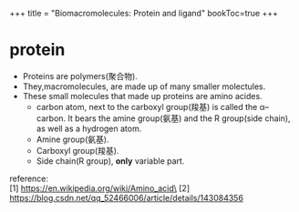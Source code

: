 +++
title = "Biomacromolecules: Protein and ligand"
bookToc=true
+++

# protein
- Proteins are polymers(聚合物). 
- They,macromolecules, are made up of many smaller molectules. 
- These small molecules that made up proteins are amino acides. 
    - carbon atom, next to the carboxyl group(羧基) is called the α–carbon. It bears the amine group(氨基) and the R group(side chain), as well as a hydrogen atom.
    - Amine group(氨基).
    - Carboxyl group(羧基).
    - Side chain(R group), **only** variable part.








reference:\
[1] https://en.wikipedia.org/wiki/Amino_acid\
[2] https://blog.csdn.net/qq_52466006/article/details/143084356